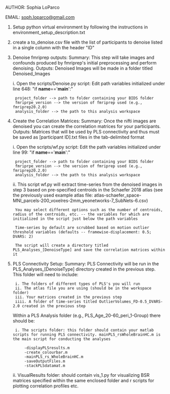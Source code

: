 AUTHOR: Sophia LoParco

EMAIL: soph.loparco@gmail.com

1) Setup python virtual environment by following the instructions in environment_setup_description.txt

2) create a to_denoise.csv file with the list of participants to denoise listed in a single column with the header "ID"

3) Denoise fmriprep outputs:
    Summary: This step will take images and confounds produced by fmriprep's initial preprocessing and perform denoising. 
    Outputs: Denoised Images will be made in a folder titled Denoised_Images

    i. Open the scripts/Denoise.py script: 
        Edit path variables initialized under line 648: "if __name__=='__main__':"

        project_folder --> path to folder containing your BIDS folder
        fmriprpe_version --> the version of fmriprep used (e.g., fmriprep20.2.0)
        analysis_folder --> the path to this analysis workspace

4) Create the Correlation Matrices: 
    Summary: Once the nifti images are denoised you can create the correlation matrices for your participants. 
    Outputs: Matrices that will be used by PLS connectivity and thus must be saved as [participant ID].txt files in the tab-delimited format 
 
    i. Open the scripts/wf.py script:
        Edit the path variables initialized under line 99: "if __name__=='__main__':"

        project_folder --> path to folder containing your BIDS folder
        fmriprpe_version --> the version of fmriprep used (e.g., fmriprep20.2.0)
        analysis_folder --> the path to this analysis workspace

    ii. This script wf.py will extract time-series from the denoised images in step 3 based on pre-specified centroids in the Schaefer 2018 atlas (see the previously used example atlas file: atlas-schaefer_space-MNI_parcels-200_voxelres-2mm_yeonetworks-7_SubNets-6.csv)
    
        You may select different options such as the number of centroids, radius of the centroids, etc. -- the variables for which are initialized in the script just below the path variables
    
        Time-series by default are scrubbed based on motion outlier threshold variables (defaults -- framewise-displacement: 0.5; DVARS: 2)
    
        The script will create a directory titled PLS_Analyses_[DenoiseType] and save the correlation matrices within it


5) PLS Connectivity Setup: 
    Summary: PLS Connectivity will be run in the PLS_Analyses_[DenoiseType] directory created in the previous step. 
    This folder will need to include:

        i. The folders of different types of PLS's you will run
        ii. The atlas file you are using (should be in the workspace folder)
        iii. Your matrices created in the previous step
        iiii. A folder of time-series titled OutlierVolumes_FD-0.5_DVARS-2.0 created in the previous step

    Within a PLS Analysis folder (e.g., PLS_Age_20-60_peri_1-Group) there should be:

        i. The scripts folder: this folder should contain your matlab scripts for running PLS connectivity. mainPLS_rsWholeBrainHC.m is the main script for conducting the analyses

            -displayPLSresults.m
            -create_colourbar.m
            -mainPLS_rs_WholeBrainHC.m
            -saveOutputFiles.m
            -stackPLSdatamat.m

	ii. VisualResults folder: should contain vis_1.py for visualizing BSR matrices specified within the same enclosed folder and r scripts for plotting correlation profiles etc. 